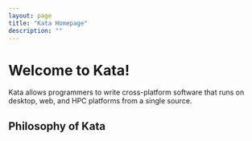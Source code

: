 ```yaml
---
layout: page
title: "Kata Homepage"
description: ""
---
```


# Welcome to Kata!

Kata allows programmers to write cross-platform software that runs on desktop, web, and HPC platforms from a single source. 


## Philosophy of Kata




